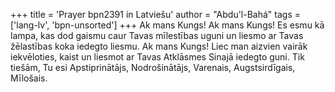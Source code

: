 +++
title = 'Prayer bpn2391 in Latviešu'
author = "Abdu'l-Bahá"
tags = ['lang-lv', 'bpn-unsorted']
+++
Ak mans Kungs! Ak mans Kungs! Es esmu kā lampa, kas dod gaismu caur Tavas mīlestības uguni un liesmo ar Tavas žēlastības koka iedegto liesmu. Ak mans Kungs! Liec man aizvien vairāk iekvēloties, kaist un liesmot ar Tavas Atklāsmes Sinajā iedegto guni.
Tik tiešām, Tu esi Apstiprinātājs, Nodrošinātājs, Varenais, Augstsirdīgais, Mīlošais.

